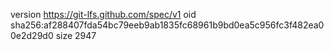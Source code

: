 version https://git-lfs.github.com/spec/v1
oid sha256:af288407fda54bc79eeb9ab1835fc68961b9bd0ea5c956fc3f482ea00e2d29d0
size 2947
